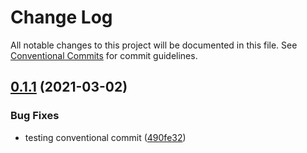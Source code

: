 # Change Log

All notable changes to this project will be documented in this file.
See [Conventional Commits](https://conventionalcommits.org) for commit guidelines.

## [0.1.1](https://github.com/Synthetixio/js-monorepo/compare/v0.1.0...v0.1.1) (2021-03-02)


### Bug Fixes

* testing conventional commit ([490fe32](https://github.com/Synthetixio/js-monorepo/commit/490fe3218fb715443eb8b21e244aaa05f47e2d4e))
